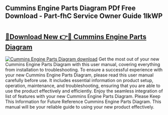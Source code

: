 ## Cummins Engine Parts Diagram PDf Free Download - Part-fhC Service Owner Guide 1lkWP

# <h2><a href="http://dfm8knk.blite.top/?on=Cummins+Engine+Parts+Diagram">🔗Download New 👉🔴 Cummins Engine Parts Diagram</a></h2>

[![Cummins Engine Parts Diagram download](https://i.imgur.com/lujVjoI.png)](http://dfm8knk.blite.top/?on=Cummins+Engine+Parts+Diagram)
Get the most out of your new Cummins Engine Parts Diagram with this user manual, covering everything from installation to troubleshooting. To ensure a successful experience with your new Cummins Engine Parts Diagram, please read this user manual carefully before use. It includes essential information on product setup, operation, maintenance, and troubleshooting, ensuring that you are able to use the product effectively and efficiently. Enjoy the seamless integration of list of features with your new Cummins Engine Parts Diagram. Please Keep This Information for Future Reference Cummins Engine Parts Diagram. This manual will be your reliable guide to using your new product effectively.
